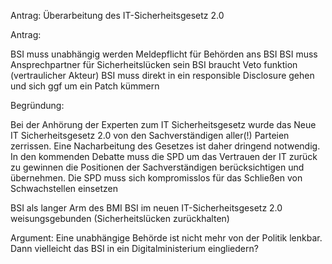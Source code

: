 Antrag: Überarbeitung des IT-Sicherheitsgesetz 2.0

Antrag:

BSI muss unabhängig werden
Meldepflicht für Behörden ans BSI
BSI muss Ansprechpartner für Sicherheitslücken sein
BSI braucht Veto funktion (vertraulicher Akteur)
BSI muss direkt in ein responsible Disclosure gehen und sich 
ggf um ein Patch kümmern

Begründung:

Bei der Anhörung der Experten zum IT Sicherheitsgesetz wurde das 
Neue IT Sicherheitsgesetz 2.0 von den Sachverständigen aller(!)
Parteien zerrissen. Eine Nacharbeitung des Gesetzes ist daher dringend notwendig.
In den kommenden Debatte muss die SPD um das Vertrauen der IT zurück zu gewinnen
die Positionen der Sachverständigen berücksichtigen und übernehmen.
Die SPD muss sich kompromisslos für das Schließen von Schwachstellen einsetzen

BSI als langer Arm des BMI
BSI im neuen IT-Sicherheitsgesetz 2.0 weisungsgebunden (Sicherheitslücken zurückhalten) 


Argument: Eine unabhängige Behörde ist nicht mehr von der Politik lenkbar. 
Dann vielleicht das BSI in ein Digitalministerium eingliedern?
 
